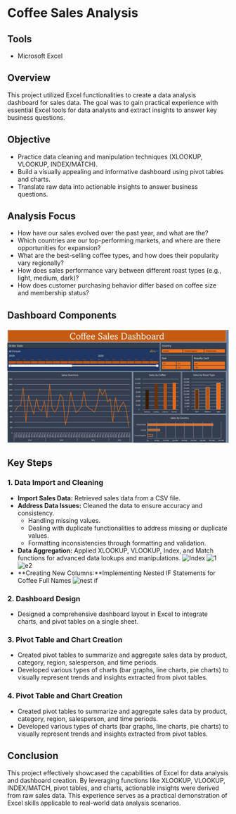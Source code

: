 
# Coffee Sales Analysis

## Tools
- Microsoft Excel

## Overview 
This project utilized Excel functionalities to create a data analysis dashboard for sales data. The goal was to gain practical experience with essential Excel tools for data analysts and extract insights to answer key business questions.

## Objective
- Practice data cleaning and manipulation techniques (XLOOKUP, VLOOKUP, INDEX/MATCH).
- Build a visually appealing and informative dashboard using pivot tables and charts.
- Translate raw data into actionable insights to answer business questions.

## Analysis Focus
- How have our sales evolved over the past year, and what are the?
- Which countries are our top-performing markets, and where are there opportunities for expansion?
- What are the best-selling coffee types, and how does their popularity vary regionally?
- How does sales performance vary between different roast types (e.g., light, medium, dark)?
- How does customer purchasing behavior differ based on coffee size and membership status?
## Dashboard Components
![Index](https://github.com/Watcharapollll/Data-Anlyst-Portfolio/blob/main/Coffee%20Sales%20Analysis/DashboardCoffeeSales.jpg)
## Key Steps 
### 1. Data Import and Cleaning
* **Import Sales Data:** Retrieved sales data from a CSV file.
* **Address Data Issues:** Cleaned the data to ensure accuracy and consistency.
    * Handling missing values.
    * Dealing with duplicate functionalities to address missing or duplicate values.
    * Formatting inconsistencies through formatting and validation.
* **Data Aggregation:** Applied XLOOKUP, VLOOKUP, Index, and Match functions for advanced data lookups and manipulations.
![Index](https://github.com/Watcharapollll/Data-Anlyst-Portfolio/assets/155180478/d158a0cd-f43f-40f7-b929-aa315863194b)
![1](https://github.com/Watcharapollll/Data-Anlyst-Portfolio/assets/155180478/5998c7e4-51e3-48d8-9cb9-ba0d1f8d28f1)
![e2](https://github.com/Watcharapollll/Data-Anlyst-Portfolio/assets/155180478/67e005fb-7555-412a-bb0d-7dfc1adc8c08)
* **Creating New Columns:**Implementing Nested IF Statements for Coffee Full Names
![nest if](https://github.com/Watcharapollll/Data-Anlyst-Portfolio/assets/155180478/065bbdc5-e6c3-4dee-a4b5-af7118a39c5e)
### 2. Dashboard Design
* Designed a comprehensive dashboard layout in Excel to integrate charts, and pivot tables on a single sheet.
### 3. Pivot Table and Chart Creation
* Created pivot tables to summarize and aggregate sales data by product, category, region, salesperson, and time periods.
* Developed various types of charts (bar graphs, line charts, pie charts) to visually represent trends and insights extracted from pivot tables.
### 4. Pivot Table and Chart Creation
* Created pivot tables to summarize and aggregate sales data by product, category, region, salesperson, and time periods.
* Developed various types of charts (bar graphs, line charts, pie charts) to visually represent trends and insights extracted from pivot tables.

## Conclusion
This project effectively showcased the capabilities of Excel for data analysis and dashboard creation. By leveraging functions like XLOOKUP, VLOOKUP, INDEX/MATCH, pivot tables, and charts, actionable insights were derived from raw sales data. This experience serves as a practical demonstration of Excel skills applicable to real-world data analysis scenarios.


